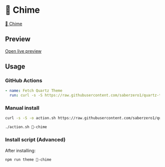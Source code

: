 # 🔔 Chime

[🔔 Chime](https://github.com/Bluemoondragon07)

## Preview

[Open live preview](https://quartz-themes.github.io/🔔-chime/)

## Usage

### GitHub Actions

```yaml
- name: Fetch Quartz Theme
  run: curl -s -S https://raw.githubusercontent.com/saberzero1/quartz-themes/master/action.sh | bash -s -- 🔔-chime
```

### Manual install

```bash
curl -s -S -o action.sh https://raw.githubusercontent.com/saberzero1/quartz-themes/master/action.sh

./action.sh 🔔-chime
```

### Install script (Advanced)

After installing:

```bash
npm run theme 🔔-chime
```
